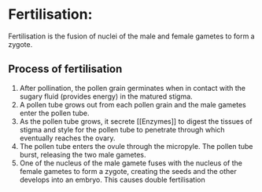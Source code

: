 # Fertilisation:
Fertilisation is the fusion of nuclei of the male and female gametes to form a zygote.

## Process of fertilisation
1. After pollination, the pollen grain germinates when in
contact with the sugary fluid (provides energy) in the matured stigma.
2. A pollen tube grows out from each pollen grain and the male
gametes enter the pollen tube.
3. As the pollen tube grows, it secrete [[Enzymes]] to digest the
tissues of stigma and style for the pollen tube to penetrate through which eventually reaches the ovary.
4. The pollen tube enters the ovule through the micropyle. The
pollen tube burst, releasing the two male gametes.
5. One of the nucleus of the male gamete fuses with the nucleus
of the female gametes to form a zygote, creating the seeds and the other develops into an embryo. This causes double fertilisation